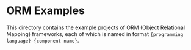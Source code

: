 # ORM Examples

This directory contains the example projects of ORM (Object Relational Mapping) frameworks, each of which is named in format `{programming language}-{component name}`.
